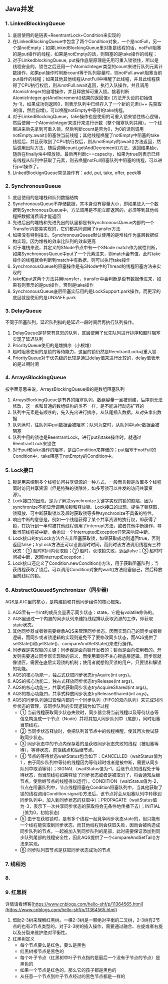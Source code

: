 ## Java并发

### 1. LinkedBlockingQueue

1. 底层使用的是链表+ReentrantLock+Condition来实现的
2. 在LinkedBlockingQueue中包含了两个Condition对象，一个是notFull，另一个是notEmpty；如果LinkedBlockingQueue里对象是线程的话，notFull阻塞的是put操作的线程，如果是notEmpty的话，则阻塞的是take操作的线程；
3. 对于LinkedblockingQueue, put操作底层原理是先用可重入锁锁住，所以是线程安全的。锁住之后还用一个AtomicInteger类型的count来进行队列元素计数操作，如果put操作时判断count等于队列容量时，则notFull.await阻塞当前put操作的线程；如果其他其他线程从notFull中唤醒了此线程，并且此线程获得了CPU执行权后，则从notFull.await返回，执行入队操作，并且调用AtomicInteger的自增操作，并且释放掉可重入锁。接着判断AtomicInteger.getAndIncrement()结果的返回值c (方法开头设的初始值为-1)，如果成功则返回0，则表示队列中已经存入了一个新的元素(i++ 先获取i的值，然后自增)，可以唤醒notEmpty中等待的take线程。
4. 对于LinkedBlockingQueue，take操作也是使用的可重入锁来锁住核心逻辑，然后使用一个AtomicInteger来进行来进行计数（整个阻塞队列共用）。一个线层进来后先拿到可重入锁，然后判断count是否为0，为0的话则调用notEmpty.await()阻塞住当前线程；其他线程唤醒了notEmpty中阻塞的take线程后，并且获取到了CPU执行权后，则从notEmpty的await()方法返回，然后调用出队方法，随后调用count.getAndDecrement()方法，返回结果给c，随后在finally块中释放锁。最后再判断c==capacity，如果为true则表示已经有线程从队列中获取了元素，则去唤醒notFull阻塞队列中阻塞的线程，可以进行put操作了。
5. LinkedBlockignQueue常见操作有：add, put, take, offer, peek等

### 2. SynchronousQueue

1. 底层使用的是堆栈和队列数据结构
2. SynchronousQueue不存储数据，其本身没有容量大小，即如果放入一个数据到SynchronousQueue中，方法调用是不能立即返回的，必须等到其他线程把数据消费调才能返回
3. 先进后出的堆栈和先进先出的队里都是有SynchronousQueue内部的一个Transfer内部类实现的，它们都共同调用了transfer方法
4. 如果没有特别指出，SynchronousQueue默认使用的是堆栈作为底层数据结构实现，因为堆栈的效率比队列的效率更高
5. 对于堆栈来说，其定义的SNode节点中有一个SNode match作为属性判断，如果SynchronousQueue中put了一个元素进来，则match会有值，此时take操作的线程就会判断到match中有数据，则可以执行take操作
6. SynchronousQueue的阻塞操作是有SNode中的Thread的线程阻塞方法来实现的
7. take和put这两个方法共用transfer，transfer中会判断是否有数据传进来，如果有则表示的是put操作，否则是take操作
8. SynchronousQueue底层阻塞实际用的是LockSupport.park操作，而更深的底层就是使用的是UNSAFE.park

### 3. DelayQueue

不同于阻塞队列，延迟队列指的是延迟一段时间后再执行队列操作。

1. DelayQueue是非常有意思的队列，底层使用了优先队列进行排序和超时阻塞实现了延迟队列
2. PriorityQueue使用的是堆排序（小根堆）
3. 超时阻塞使用的是锁的等待能力，这里的锁仍然是ReentrantLock可重入锁
4. PriorityQueue对于优先级的比较是通过delay值来进行比较的，delay值表示的是过期时间

### 4. ArraysBlockingQueue

按字面意思来说，ArraysBlockingQueue指的是数组阻塞队列

1. ArraysBlockingQueue是有界的阻塞队列，数组容量一旦被创建，后序则无法修改，这一点和普通的数组结构的类不一样，是不能进行动态扩容的
2. 队列中元素是有顺序的，先入先出进行排序，从队尾插入数据，从对头拿出数据
3. 队列满时，往队列中put数据会被阻塞；队列为空时，从队列中take数据会被阻塞
4. 队列中用的锁也是ReentrantLock，进行put和take操作时，就通过ReentrantLock来锁住
5. 对于put和take操作的阻塞，是由Condition来存储的；put阻塞于notFull的Condition中，take阻塞于notEmpty的Condition中。

### 5. Lock接口

1. 锁是用来控制多个线程访问共享资源的一种方式，一般而言锁是放置多个线程同时访问共享资源（但是特殊的锁除外，如多写锁可以并发的访问共享资源）。
2. Lock接口的出现，是为了解决synchronize关键字实现的锁的缺陷，因为synchronize不能显示调用加锁和释放锁。Lock接口的出现，提供了锁获取、锁释放、可中断获取锁以及超时获取锁等多种synchronize不具备的特性。
3. 响应中断的意思是，例如一个线程获得了某个共享资源的执行权，即获得了锁，在执行到一半时被其他线程调用了interrupt方法，或者其他中断操作，导致当前线程被中断，会抛出一个InterruptedException异常来响应中断。
4. Lock接口的tryLock方法会去非阻塞获取锁，如果获取成功则返回true，否则返回false；tryLock方法还可以设置超时时间，而此时该方法调用线程有三种状态：① 超时时间内获取锁；② 超时，获取锁失败，返回false；③ 超时时间被中断，返回InterruptException；
5. Lock接口还定义了Condition.newCondition()方法，用于获取阻塞队列；当获线程获取了锁后，可以调用Condition对象的wait()方法阻塞自己，然后释放当前线程的锁。

### 6. AbstractQueuedSynchronizer（同步器)

AQS是JUC里的核心，是构建锁和其他同步组件的核心框架。

1. AQS里有一个int的成员变量表示同步状态：state，它是有volatile修饰的。
2. AQS里通过一个内置的同步队列来维持线程排队获取资源的工作，即获取state状态。
3. 其他同步器或者锁需要继承AQS来管理同步状态，因而实现自己的同步或者锁逻辑，而同步或者锁逻辑的实现则避免不了要修改同步状态，而AQS提供了setState()和getState()、compareAndSetState()来进行操作。
4. 同步器是实现锁的关键；同步器是面向锁开发者的；锁而是面向使用者的。开发则需要通过同步器实现锁的语义，而使用着则不关心锁底层逻辑。同步器就像锁匠，需要在底层实现锁的机制；使用者就想购买锁的用户，只要锁和解锁的功能。
5. AQS的核心功能一，独占式获取同步状态tryAquire(int args)。
6. AQS的核心功能二，独占式释放同步状态tryRelease(int args)。
7. AQS的核心功能三，共享式获取同步状态tryAcquireShared(int args)。
8. AQS的核心功能四，共享式释放同步状态tryReleaseShared(int args)。
9. AQS的同步队列通过管理内部的一个同步队列（FIFO的双向队列）来完成对同步状态的管理，该同步队列的实现逻辑为如下过程
    - ① 当前线程获取同步状态失败时，同步器会将当前线程以及等待状态等信息构造成一个节点（Node）并将其加入同步队列中（尾部），同时阻塞当前线程。
    - ② 当同步状态释放时，会把队列首节点中的线程唤醒，使其再次尝试获取同步状态。
    - ③ 同步状态中的节点内保存着的是获取同步状态失败的线程（被阻塞等待），等待状态，前驱结点和后继节点。
    - ④ 节点的等待状态waitStatus包含如下：CANCELLED（waitStatus值为1 ，由于同步队列中等待的线程因为等待超时或者是被中断，需要从同步队列中取消等待）；SIGNAL（waitStatus值为-1，后继节点的线程处于等待状态，而当前线程如果释放了同步状态或者是被取消了，将会通知后继节点，使后继节点的线程得以运行）。CONDITION（waitStatus值为-2，节点在阻塞队列中，节点线程阻塞在Condition阻塞队列中，当其他获取了锁的线程调用Condition.signal()方法后，该节点将会从阻塞队列中转移到同步队列中，加入到同步状态的获取中）；PROPAGATE（waitStatus值为-3，表示下一次共享同步状态的获取将会无条件地传播下去）；INITIAL（值为0，初始状态)
    - ⑤ 由于在获取锁时，是有多个线程一起竞争同步状态state的，但只能有一个线程能获取到同步状态，而其他线程则会获取失败，因而会被构造成同步队列的节点，一起被加入到同步队列的尾部，此时需要保证添加到同步队列尾部的线程安全性，因此AQS提供了一个compareAndSetTail()方法来实现。
    - ⑥ 同步队列首节点是获取同步状态成功的节点

### 7. 线程池

### 8. 

### 9. 红黑树

详情请看博客[https://www.cnblogs.com/hello-shf/p/11364565.html](https://www.cnblogs.com/hello-shf/p/11364565.html)


1. 借助2-3树来理解红黑树。一棵2-3树是一颗绝对平衡的二叉树，2-3树有2节点的也有3节点类型的。对于2-3树的插入操作，需要通过融合、左旋或者右旋以及分裂来维护绝对平衡性。
2. 红黑树定义
    - 每个节点要么是红色，要么是黑色
    - 红黑树根节点是黑色的
    - 每个叶子节点（红黑树中叶子节点指的是最后一个没有子节点的节点）是黑色的
    - 如果一个节点是红色的，那么它的孩子都是黑色的
    - 从任意一个节点到叶子节点经过的黑色节点都是一样的










